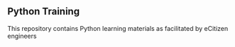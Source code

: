 ## Python Training

This repository contains Python learning materials as facilitated by eCitizen engineers
